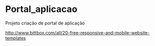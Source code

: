 Portal_aplicacao
================

Projeto criação de portal de aplicação

http://www.bittbox.com/all/20-free-responsive-and-mobile-website-templates
